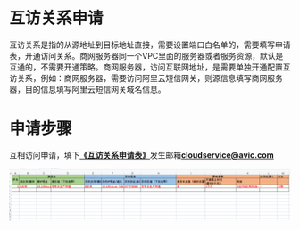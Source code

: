 # 互访关系申请

互访关系是指的从源地址到目标地址直接，需要设置端口白名单的，需要填写申请表，开通访问关系。商网服务器同一个VPC里面的服务器或者服务资源，默认是互通的，不需要开通策略。商网服务器，访问互联网地址，是需要单独开通配置互访关系，例如：商网服务器，需要访问阿里云短信网关，则源信息填写商网服务器，目的信息填写阿里云短信网关域名信息。

# 申请步骤

互相访问申请，填下[**《互访关系申请表》**](/assets/xxxx系统-商网专有云-应用部署网络资源调研表-V3.2.xlsx)发生邮箱**cloudservice@avic.com**

![](/assets/互访关系表格.png)

